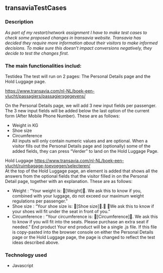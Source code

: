 ## transaviaTestCases


### Description
*As part of my restart/network assignment I have to make test cases to check some proposed changes in transavia website. 
Transavia has decided they require more information about their visitors to make informed decisions.
To make sure this doesn’t impact conversions negatively, they decide to test the changes first.*


### The main functionalities includ:
Testidea 
The test will run on 2 pages: The Personal Details page and the Hold Luggage page.

https://www.transavia.com/nl-NL/boek-een-vlucht/passagiers/passagiersgegevens/


On the Personal Details page, we will add 3 new input fields per passenger. The 3 new input fields will be added below the last option
of the current form (After Mobile Phone Number). 
These are as follows:  
* Weight in KG 
* Shoe size 
* Circumference  
All inputs will only contain numeric values and are optional.  When a visitor fills out the Personal Details page and (optionally) 
some of the added fields, they can press “Verder” to land on the Hold Luggage Page.

Hold Luggage
https://www.transavia.com/nl-NL/boek-een-vlucht/ruimbagage-toevoegen/selecteren/   
At the top of the Hold Luggage page, an element is added that shows all the answers from the optional fields that the visitor filled in
on the Personal Detail page, together with an explanation.
These are as follows: 
* Weight : “Your weight is: [Weight]. We ask this to know if you, combined with your luggage, do not exceed our maximum weight 
regulations per passenger.” 
* Shoe size : “Your shoe size is: [Shoe size]. We ask this to know if your shoes will fit under the seat in front of you.” 
* Circumference : “Your circumference is: [Circumference]. We ask this to know if you will fit into the seats. Please purchase 
an extra seat if needed.”
End product
Your end product will be a single .js file. If this file is copy-pasted into the browser console on either the Personal Details page
or the Hold Luggage page, the page is changed to reflect the test ideas described above.

### Technology used

* Javascript

